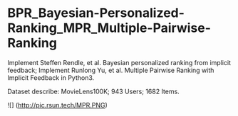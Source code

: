 # BPR_Bayesian-Personalized-Ranking_MPR_Multiple-Pairwise-Ranking

Implement Steffen Rendle, et al. Bayesian personalized ranking from implicit feedback;
Implement Runlong Yu, et al. Multiple Pairwise Ranking with Implicit Feedback in Python3.

Dataset describe: MovieLens100K; 943 Users; 1682 Items.

![] (http://pic.rsun.tech/MPR.PNG)
